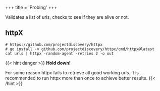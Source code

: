 +++
title = 'Probing'
+++

Validates a list of urls, checks to see if they are alive or not.

## httpX

```
# https://github.com/projectdiscovery/httpx
# go install -v github.com/projectdiscovery/httpx/cmd/httpx@latest
cat urls | httpx -random-agent -retries 2 -o out
```

{{< hint danger >}} **Hold down!**

For some reason httpx fails to retrieve all good working urls. It is recommended to run httpx more than once to achieve better results. {{< /hint >}}
